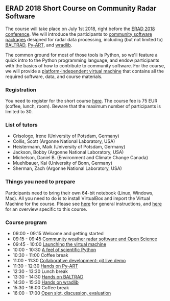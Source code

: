## ERAD 2018 Short Course on Community Radar Software
The course will take place on July 1st 2018, right before the [ERAD 2018 conference](http://www.erad2018.nl/). We will introduce the participants to [community software packages](http://openradarscience.org) designed for radar data processing, including (but not limited to) [BALTRAD](http://git.baltrad.eu/), [Py-ART](http://arm-doe.github.io/pyart/), and [wradlib](https://wradlib.org). 

The common ground for most of those tools is Python, so we'll feature a quick intro to the Python programming language, and endow participants with the basics of how to contribute to community software. For the course, we will provide a [platform-independent virtual machine](http://openradarscience.org/vm-docs/) that contains all the required software, data, and course materials.

### Registration 
You need to register for the short course [here](https://www.erad2018.nl/registration/). The course fee is 75 EUR (coffee, lunch, room). Beware that the maximum number of participants is limited to 30.

### List of tutors
* Crisologo, Irene (University of Potsdam, Germany)
* Collis, Scott (Argonne National Laboratory, USA)
* Heistermann, Maik (University of Potsdam, Germany)
* Jackson, Bobby (Argonne National Laboratory, USA)
* Michelson, Daniel B. (Environment and Climate Change Canada)
* Muehlbauer, Kai (University of Bonn, Germany)
* Sherman, Zach (Argonne National Laboratory, USA)

### Things you need to prepare
Participants need to bring their own 64-bit notebook (Linux, Windows, Mac). All you need to do is to install VirtualBox and import the Virtual Machine for the course. Please see [here](http://openradarscience.org/vm-docs/) for general instructions, and [here](vm-launch) for an overview specific to this course.

### Course program
* 09:00 - 09:15 Welcome and getting started
* 09:15 - 09:45 [Community weather radar software and Open Science](overview-openscience)
* 09:45 - 10:00 [Launching the virtual machine](vm-launch)
* 10:00 - 10:30 [A feel of scientific Python](intro-python)
* 10:30 - 11:00 Coffee break
* 11:00 - 11:30 [Collaborative development: git live demo](git-demo)
* 11:30 - 12:30 [Hands on Py-ART](pyart)
* 12:30 - 13:30 Lunch break
* 13:30 - 14:30 [Hands on BALTRAD](baltrad)
* 14:30 - 15:30 [Hands on wradlib](wradlib)
* 15:30 - 16:00 Coffee break
* 16:00 - 17:00 [Open slot, discussion, evaluation](open-slot)

